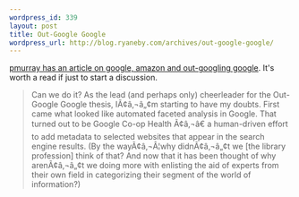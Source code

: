 ```yaml
--- 
wordpress_id: 339
layout: post
title: Out-Google Google
wordpress_url: http://blog.ryaneby.com/archives/out-google-google/
---
```

<a href="http://dltj.org/2006/07/can-google-be-out-googled/">pmurray has an article on google, amazon and out-googling google</a>. It's worth a read if just to start a discussion.

<blockquote>Can we do it? As the lead (and perhaps only) cheerleader for the Out-Google Google thesis, IÃ¢â‚¬â„¢m starting to have my doubts. First came what looked like automated faceted analysis in Google. That turned out to be Google Co-op Health Ã¢â‚¬â€ a human-driven effort to add metadata to selected websites that appear in the search engine results. (By the wayÃ¢â‚¬Â¦why didnÃ¢â‚¬â„¢t we [the library profession] think of that? And now that it has been thought of why arenÃ¢â‚¬â„¢t we doing more with enlisting the aid of experts from their own field in categorizing their segment of the world of information?)</blockquote>
